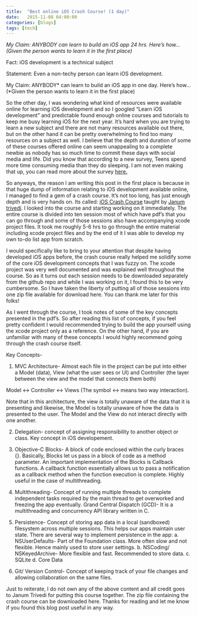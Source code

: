 ```yaml
---
title:  "Best online iOS Crash Course! (1 day)"
date:   2015-11-08 04:00:00
categories: [blogs]
tags: [tech]
---
```


**My Claim: ANYBODY* can learn to build an iOS app  24 hrs. Here’s how… (*Given the person wants to learn it in the first place)**

Fact: iOS development is a technical subject

Statement: Even a non-techy person can learn iOS development.

My Claim: ANYBODY* can learn to build an iOS app in one day. Here’s how… (*Given the person wants to learn it in the first place)

So the other day, I was wondering what kind of resources were available online for learning iOS development and so I googled “Learn iOS development” and predictable found enough online courses and tutorials to keep me busy learning iOS for the next year. It’s hard when you are trying to learn a new subject and there are not many resources available out there, but on the other hand it can be pretty overwhelming to find too many resources on a subject as well. I believe that the depth and duration of some of these courses offered online can seem unappealing to a complete newbie as nobody has so much time to commit these days with social media and life. Did you know that according to a new survey, Teens spend more time consuming media than they do sleeping. I am not even making that up, you can read more about the survey <a href="http://www.npr.org/2015/11/07/455120131/survey-finds-teens-spend-wealth-of-time-with-screens">here.</a>

So anyways, the reason I am writing this post in the first place is because in that huge dump of information relating to iOS development available online, I managed to find a gem of a crash course. It’s not too long, has just enough depth and is very hands on. Its called: <a href="http://www.ioscrashcour.se/">iOS Crash Course</a> taught by <a href="https://twitter.com/jmtrivedi">Janum trivedi</a>. I looked into the course and starting working on it immediately. The entire course is divided into ten session most of which have pdf’s that you can go through and some of those sessions also have accompanying xcode project files. It took me roughly 5-6 hrs to go through the entire material including xcode project files and by the end of it I was able to develop my own to-do list app from scratch.

I would specifically like to bring to your attention that despite having developed iOS apps before, the crash course really helped me solidify some of the core iOS development concepts that I was fuzzy on. The xcode project was very well documented and was explained well throughout the course. So as it turns out each session needs to be downloaded separately from the github repo and while I was working on it, I found this to be very cumbersome. So I have taken the liberty of putting all of those sessions into one zip file available for download here. You can thank me later for this folks!

As I went through the course, I took notes of some of the key concepts presented in the pdf’s. So after reading this list of concepts, if you feel pretty confident I would recommended trying to build the app yourself using the xcode project only as a reference. On the other hand, if you are unfamiliar with many of these concepts I would highly recommend going through the crash course itself.

Key Concepts-

1. MVC Architecture-
Almost each file in the project can be put into either a Model (data), View (what the user sees or UI) and Controller (the layer between the view and the model that connects them both)

Model <-> Controller <-> Views (The symbol <-> means two way interaction).

Note that in this architecture, the view is totally unaware of the data that it is presenting and likewise, the Model is totally unaware of how the data is presented to the user. The Model and the View do not interact directly with one another.


2. Delegation- concept of assigning responsibility to another object or class. Key concept in iOS developement.


3. Objective-C Blocks- A block of code enclosed within the curly braces {}. Basically, Blocks let us pass in a block of code as a method parameter.
An important implementation of the Blocks is Callback functions. A callback function essentially allows us to pass a notification as a callback method when the function execution is complete. Highly useful in the case of multithreading.


4. Multithreading- Concept of running multiple threads to complete independent tasks required by the main thread to get overworked and freezing the app eventually.
Grand Central Dispatch (GCD)- It is a multithreading and concurrency API library written in C.


5. Persistence- Concept of storing app data in a local (sandboxed) filesystem across multiple sessions. This helps our apps maintain user state.
There are several way to implement persistence in the app:
a. NSUserDefaults- Part of the Foundation class. More often slow and not flexible. Hence mainly used to store user settings.
b. NSCoding/ NSKeyedArchive- More flexible and fast. Recommended to store data.
c. SQLite
d. Core Data


6. Git/ Version Control- Concept of keeping track of your file changes and allowing collaboration on the same files.


Just to reiterate, I do not own any of the above content and all credit goes to Janum Trivedi for putting this course together. The zip file containing the crash course can be downloaded here. Thanks for reading and let me know if you found this blog post useful in any way.
